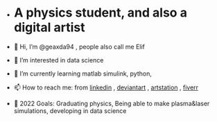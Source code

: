 - # A physics student, and also a digital artist

- 👋 Hi, I’m @geaxda94 , people also call me Elif

- 👀 I’m interested in data science

- 🌱 I’m currently learning matlab simulink, python, 

- 📫 How to reach me: 
                     from [linkedin](https://www.linkedin.com/in/elif-bakkaloglu-607761157/)
                     , [deviantart](https://www.deviantart.com/geaxda/)
                     , [artstation](https://www.artstation.com/geaxda/)
                     , [fiverr](https://www.fiverr.com/geaxda/)
                    
- 💞️ 2022 Goals: Graduating physics, Being able to make plasma&laser simulations, developing in data science
<!---
geaxda94/geaxda94 is a ✨ special ✨ repository because its `README.md` (this file) appears on your GitHub profile.
You can click the Preview link to take a look at your changes.
--->
